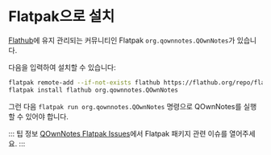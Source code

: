 # Flatpak으로 설치

[Flathub](https://flathub.org/apps/details/org.qownnotes.QOwnNotes)에 유지 관리되는 커뮤니티인 Flatpak `org.qownnotes.QOwnNotes`가 있습니다.

다음을 입력하여 설치할 수 있습니다:

```bash
flatpak remote-add --if-not-exists flathub https://flathub.org/repo/flathub.flatpakrepo
flatpak install flathub org.qownnotes.QOwnNotes
```

그런 다음 `flatpak run org.qownnotes.QOwnNotes` 명령으로 QOwnNotes를 실행할 수 있어야 합니다.

::: 팁 정보 [QOwnNotes Flatpak Issues](https://github.com/flathub/org.qownnotes.QOwnNotes/issues)에서 Flatpak 패키지 관련 이슈를 열어주세요. :::

